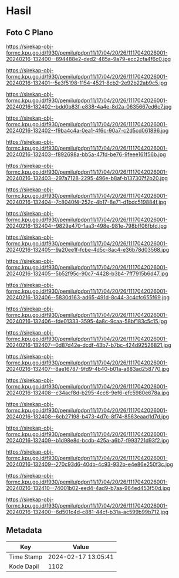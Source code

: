 # Hasil

## Foto C Plano

https://sirekap-obj-formc.kpu.go.id/f930/pemilu/pdpr/11/17/04/20/26/1117042026001-20240216-132400--894488e2-ded2-485a-9a79-ecc2cfa4f6c0.jpg

https://sirekap-obj-formc.kpu.go.id/f930/pemilu/pdpr/11/17/04/20/26/1117042026001-20240216-132401--5e3f5198-1154-4521-8cb2-2e92b22ab9c5.jpg

https://sirekap-obj-formc.kpu.go.id/f930/pemilu/pdpr/11/17/04/20/26/1117042026001-20240216-132402--bdd0b83f-e838-4a4e-8d2a-0635667ed6c7.jpg

https://sirekap-obj-formc.kpu.go.id/f930/pemilu/pdpr/11/17/04/20/26/1117042026001-20240216-132402--f9ba4c4a-0ea1-4f6c-90a7-c2d5cd061896.jpg

https://sirekap-obj-formc.kpu.go.id/f930/pemilu/pdpr/11/17/04/20/26/1117042026001-20240216-132403--f892698a-bb5a-47fd-be76-9feee161f56b.jpg

https://sirekap-obj-formc.kpu.go.id/f930/pemilu/pdpr/11/17/04/20/26/1117042026001-20240216-132403--297a7128-2295-496e-b8af-b137307f2b20.jpg

https://sirekap-obj-formc.kpu.go.id/f930/pemilu/pdpr/11/17/04/20/26/1117042026001-20240216-132404--7c8040f4-252c-4b17-8e71-d1bdc519884f.jpg

https://sirekap-obj-formc.kpu.go.id/f930/pemilu/pdpr/11/17/04/20/26/1117042026001-20240216-132404--9829e470-1aa3-498e-981e-798bff06fbfd.jpg

https://sirekap-obj-formc.kpu.go.id/f930/pemilu/pdpr/11/17/04/20/26/1117042026001-20240216-132405--9a20ee1f-fcbe-4d5c-8ac4-e36b78d03568.jpg

https://sirekap-obj-formc.kpu.go.id/f930/pemilu/pdpr/11/17/04/20/26/1117042026001-20240216-132405--5b52f95c-90c7-4428-b3b4-7ff7915b6d47.jpg

https://sirekap-obj-formc.kpu.go.id/f930/pemilu/pdpr/11/17/04/20/26/1117042026001-20240216-132406--5830d163-ad65-491d-8c44-3c4cfc655f69.jpg

https://sirekap-obj-formc.kpu.go.id/f930/pemilu/pdpr/11/17/04/20/26/1117042026001-20240216-132406--fde01333-3595-4a8c-9caa-58bf183c5c15.jpg

https://sirekap-obj-formc.kpu.go.id/f930/pemilu/pdpr/11/17/04/20/26/1117042026001-20240216-132407--0d87d42e-dcdf-43b7-b7bc-424d92526821.jpg

https://sirekap-obj-formc.kpu.go.id/f930/pemilu/pdpr/11/17/04/20/26/1117042026001-20240216-132407--8ae16787-9fd9-4b40-b01a-a883ad258770.jpg

https://sirekap-obj-formc.kpu.go.id/f930/pemilu/pdpr/11/17/04/20/26/1117042026001-20240216-132408--c34acf8d-b295-4cc6-9ef6-efc5980e678a.jpg

https://sirekap-obj-formc.kpu.go.id/f930/pemilu/pdpr/11/17/04/20/26/1117042026001-20240216-132408--6cb27198-b473-4d7c-8f74-8563eaad1d7d.jpg

https://sirekap-obj-formc.kpu.go.id/f930/pemilu/pdpr/11/17/04/20/26/1117042026001-20240216-132409--b1d98e8d-bcdb-425a-a6b7-f993721d93f2.jpg

https://sirekap-obj-formc.kpu.go.id/f930/pemilu/pdpr/11/17/04/20/26/1117042026001-20240216-132409--270c93d6-40db-4c93-932b-e4e86e250f3c.jpg

https://sirekap-obj-formc.kpu.go.id/f930/pemilu/pdpr/11/17/04/20/26/1117042026001-20240216-132410--74001b02-eed4-4ad9-b7aa-964ed453f50d.jpg

https://sirekap-obj-formc.kpu.go.id/f930/pemilu/pdpr/11/17/04/20/26/1117042026001-20240216-132400--6d501c4d-c881-44cf-b31a-ac599b99b712.jpg


## Metadata

| Key        | Value               |
| ---------- | ------------------- |
| Time Stamp | 2024-02-17 13:05:41 |
| Kode Dapil | 1102                |



